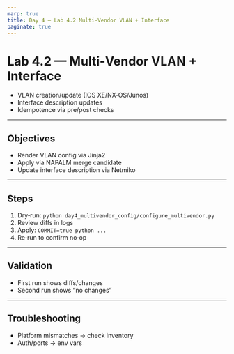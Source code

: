 ```yaml
---
marp: true
title: Day 4 — Lab 4.2 Multi‑Vendor VLAN + Interface
paginate: true
---
```


# Lab 4.2 — Multi‑Vendor VLAN + Interface

- VLAN creation/update (IOS XE/NX‑OS/Junos)
- Interface description updates
- Idempotence via pre/post checks

---

## Objectives

- Render VLAN config via Jinja2
- Apply via NAPALM merge candidate
- Update interface description via Netmiko

---

## Steps

1) Dry‑run: `python day4_multivendor_config/configure_multivendor.py`
2) Review diffs in logs
3) Apply: `COMMIT=true python ...`
4) Re‑run to confirm no‑op

---

## Validation

- First run shows diffs/changes
- Second run shows “no changes”

---

## Troubleshooting

- Platform mismatches → check inventory
- Auth/ports → env vars

